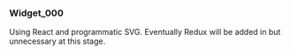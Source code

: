 ### Widget\_000

Using React and programmatic SVG.
Eventually Redux will be added in but unnecessary at this stage.
